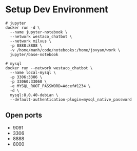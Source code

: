 # Setup Dev Environment


```shell
# jupyter
docker run -d \
  --name jupyter-notebook \
  --network westaco_chatbot \
  --network milvus \
  -p 8888:8888 \
  -v /home/manh/code/notebooks:/home/jovyan/work \
  jupyter/base-notebook

# mysql
docker run --network westaco_chatbot \
  --name local-mysql \
  -p 3306:3306 \
  -p 33060:33060 \
  -e MYSQL_ROOT_PASSWORD=Adcef#1234 \
  -d \
  mysql:8.0.40-debian \
  --default-authentication-plugin=mysql_native_password
```

## Open ports
* 9091
* 3306
* 8888
* 8000
